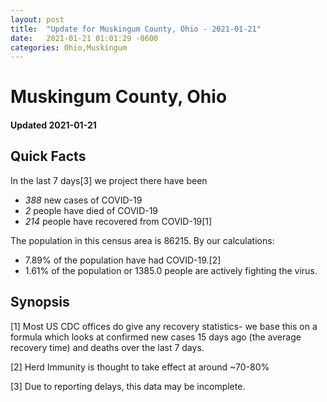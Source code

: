 ```yaml
---
layout: post
title:  "Update for Muskingum County, Ohio - 2021-01-21"
date:   2021-01-21 01:01:29 -0600
categories: Ohio,Muskingum
---
```


# Muskingum County, Ohio
#### Updated 2021-01-21

## Quick Facts

In the last 7 days[3] we project there have been
- *388* new cases of COVID-19
- *2* people have died of COVID-19
- *214* people have recovered from COVID-19[1]

The population in this census area is 86215. By our calculations:
- 7.89% of the population have had COVID-19.[2]
- 1.61% of the population or 1385.0 people are actively fighting the virus.

## Synopsis




[1] Most US CDC offices do give any recovery statistics- we base this on a formula which looks at confirmed new cases
15 days ago (the average recovery time) and deaths over the last 7 days.

[2] Herd Immunity is thought to take effect at around ~70-80%

[3] Due to reporting delays, this data may be incomplete.
 
    